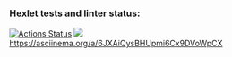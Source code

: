 ### Hexlet tests and linter status:
[![Actions Status](https://github.com/TarenTheHandsome/python-project-49/actions/workflows/hexlet-check.yml/badge.svg)](https://github.com/TarenTheHandsome/python-project-49/actions)
<a href="https://codeclimate.com/github/TarenTheHandsome/python-project-49/maintainability"><img src="https://api.codeclimate.com/v1/badges/655ef140eaf0e79645c3/maintainability" /></a>
https://asciinema.org/a/6JXAiQysBHUpmi6Cx9DVoWpCX